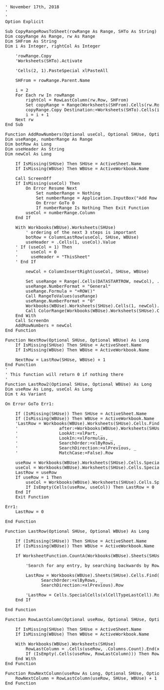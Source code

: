 

<pre>
' November 17th, 2018
'
'
Option Explicit

Sub CopyRangeRowsToSheet(rowRange As Range, SHTo As String)
Dim copyRange As Range, rw As Range
Dim SHFrom As String
Dim i As Integer, rightCol As Integer

    'rowRange.Copy
    'Worksheets(SHTo).Activate
    
    'Cells(2, 1).PasteSpecial xlPasteAll
    
    SHFrom = rowRange.Parent.Name
    
    i = 2
    For Each rw In rowRange
        rightCol = RowLastColumn(rw.Row, SHFrom)
        Set copyRange = Range(Worksheets(SHFrom).Cells(rw.Row, 1), Worksheets(SHFrom).Cells(rw.Row, rightCol))
        copyRange.Copy Destination:=Worksheets(SHTo).Cells(i, 1)
        i = i + 1
    Next rw
End Sub

Function AddRowNumbers(Optional useCol, Optional SHUse, Optional WBUse) As Integer
Dim useRange, numberRange As Range
Dim botRow As Long
Dim useHeader As String
Dim newCol As Long

    If IsMissing(SHUse) Then SHUse = ActiveSheet.Name
    If IsMissing(WBUse) Then WBUse = ActiveWorkbook.Name
    
    Call ScreenOff
    If IsMissing(useCol) Then
        On Error Resume Next
            Set numberRange = Nothing
            Set numberRange = Application.InputBox("Add Row Numbers for which column?", Title:="AddRowNumbers", Type:=8)
            On Error GoTo 0
            If numberRange Is Nothing Then Exit Function
        useCol = numberRange.Column
    End If
    
    With Workbooks(WBUse).Worksheets(SHUse)
        ' ordering of the next 3 steps is important
        botRow = ColumnLastRow(useCol, SHUse, WBUse)
        useHeader = .Cells(1, useCol).Value
    ' If (useCol = 1) Then
    '     useCol = 0
    '     useHeader = "ThisSheet"
    ' End If
    
        newCol = ColumnInsertRight(useCol, SHUse, WBUse)
    
        Set useRange = Range(.Cells(DATASTARTROW, newCol), .Cells(botRow, newCol))
        useRange.NumberFormat = "General"
        useRange.Formula = "=ROW()"
        Call RangeToValues(useRange)
        useRange.NumberFormat = "0"
        Workbooks(WBUse).Worksheets(SHUse).Cells(1, newCol).Value = useHeader & "-RowIndex"
        Call ColorRange(Workbooks(WBUse).Worksheets(SHUse).Cells(1, newCol), LIGHTGREEN)
    End With
    Call ScreenOn
    AddRowNumbers = newCol
End Function

Function NextRow(Optional SHUse, Optional WBUse) As Long
    If IsMissing(SHUse) Then SHUse = ActiveSheet.Name
    If IsMissing(WBUse) Then WBUse = ActiveWorkbook.Name
    
    NextRow = LastRow(SHUse, WBUse) + 1
End Function
'
' This function will return 0 if nothing there
'
Function LastRow2(Optional SHUse, Optional WBUse) As Long
Dim useRow As Long, useCol As Long
Dim t As Variant

On Error GoTo Err1:

    If (IsMissing(SHUse)) Then SHUse = ActiveSheet.Name
    If (IsMissing(WBUse)) Then WBUse = ActiveWorkbook.Name
    'LastRow = Workbooks(WBUse).Worksheets(SHUse).Cells.Find(What:="*", _
    '                after:=Workbooks(WBUse).Worksheets(SHUse).Cells(1, 1), _
    '                LookAt:=xlPart, _
    '                LookIn:=xlFormulas, _
    '                SearchOrder:=xlByRows, _
    '                SearchDirection:=xlPrevious, _
    '                MatchCase:=False).Row
    
    useRow = Workbooks(WBUse).Worksheets(SHUse).Cells.SpecialCells(xlCellTypeLastCell).Row
    useCol = Workbooks(WBUse).Worksheets(SHUse).Cells.SpecialCells(xlCellTypeLastCell).Column
    LastRow = useRow
    If useRow = 1 Then
        useCol = Workbooks(WBUse).Worksheets(SHUse).Cells.SpecialCells(xlCellTypeLastCell).Column
        If IsEmpty(Cells(useRow, useCol)) Then LastRow = 0
    End If
    Exit Function

Err1:
    LastRow = 0
    
End Function

Function LastRow(Optional SHUse, Optional WBUse) As Long

    If (IsMissing(SHUse)) Then SHUse = ActiveSheet.Name
    If (IsMissing(WBUse)) Then WBUse = ActiveWorkbook.Name

    If WorksheetFunction.CountA(Workbooks(WBUse).Sheets(SHUse).Cells) > 0 Then

        'Search for any entry, by searching backwards by Rows.

        LastRow = Workbooks(WBUse).Sheets(SHUse).Cells.Find(What:="*", After:=[A1], _
              SearchOrder:=xlByRows, _
              SearchDirection:=xlPrevious).Row
              
        'LastRow = Cells.SpecialCells(xlCellTypeLastCell).Row
    End If

End Function

Function RowLastColumn(Optional useRow, Optional SHUse, Optional WBUse) As Long

    If IsMissing(SHUse) Then SHUse = ActiveSheet.Name
    If IsMissing(WBUse) Then WBUse = ActiveWorkbook.Name
    
    With Workbooks(WBUse).Worksheets(SHUse)
        RowLastColumn = .Cells(useRow, .Columns.Count).End(xlToLeft).Column
        If (IsEmpty(.Cells(useRow, RowLastColumn))) Then RowLastColumn = 0
    End With
End Function

Function RowNextColumn(useRow As Long, Optional SHUse, Optional WBUse) As Long
    RowNextColumn = RowLastColumn(useRow, SHUse, WBUse) + 1
End Function
</pre>
